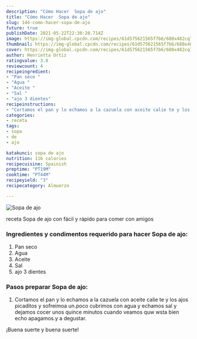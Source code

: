 ```yaml
---
description: "Cómo Hacer  Sopa de ajo"
title: "Cómo Hacer  Sopa de ajo"
slug: 144-como-hacer-sopa-de-ajo
future: true
publishDate: 2021-05-22T22:30:20.714Z
image: https://img-global.cpcdn.com/recipes/61d575621565f7b6/680x482cq70/sopa-de-ajo-foto-principal.jpg
thumbnail: https://img-global.cpcdn.com/recipes/61d575621565f7b6/680x482cq70/sopa-de-ajo-foto-principal.jpg
cover: https://img-global.cpcdn.com/recipes/61d575621565f7b6/680x482cq70/sopa-de-ajo-foto-principal.jpg
author: Henrietta Ortiz
ratingvalue: 3.8
reviewcount: 4
recipeingredient:
- "Pan seco "
- "Agua "
- "Aceite "
- "Sal "
- "ajo 3 dientes"
recipeinstructions:
- "Cortamos el pan y lo echamos a la cazuela con aceite calie te y los ajos picaditos y sofreimoa un.poco cubrimos con agua y echamos sal y dejamos cocer unos quince minutos cuando veamos quw wsta bien echo apagamos.y a degustar."
categories:
- receta
tags:
- sopa
- de
- ajo

katakunci: sopa de ajo 
nutrition: 116 calories
recipecuisine: Spainish
preptime: "PT19M"
cooktime: "PT44M"
recipeyield: "3"
recipecategory: Almuerzo

---
```



![Sopa de ajo](https://img-global.cpcdn.com/recipes/61d575621565f7b6/680x482cq70/sopa-de-ajo-foto-principal.jpg)

receta Sopa de ajo con fácil y rápido para comer con amigos

<!--inarticleads1-->

### Ingredientes y condimentos requerido para hacer Sopa de ajo:

1. Pan seco 
1. Agua 
1. Aceite 
1. Sal 
1. ajo 3 dientes



<!--inarticleads2-->

### Pasos preparar Sopa de ajo:

1. Cortamos el pan y lo echamos a la cazuela con aceite calie te y los ajos picaditos y sofreimoa un.poco cubrimos con agua y echamos sal y dejamos cocer unos quince minutos cuando veamos quw wsta bien echo apagamos.y a degustar.



¡Buena suerte y buena suerte!

